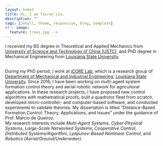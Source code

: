 ```yaml
---
layout: home3
title: Hi, I am Tairan Liu.
description: ""
tags: [Jekyll, theme, responsive, blog, template]
<!-- image:
  feature: trees.jpg -->
---
```


I received my BS degree in Theoretical and Applied Mechanics from <a href="http://en.ustc.edu.cn/" target="_blank">University of Science and Technology of China (USTC)</a>, and PhD degree in Mechanical Engineering from <a href="https://www.lsu.edu/" target="_blank">Louisiana State University</a>.

<!-- I work at <a href="https://icorelab.github.io" target="_blank">iCORE Lab</a>, which is a research group of the <a href="https://www.lsu.edu/eng/mie/" target="_blank">Department of Mechanical and Industrial Engineering</a>, <a href="https://www.lsu.edu/" target="_blank">Louisiana State University</a>. -->

<br />
During my PhD period, I work at <a href="https://icorelab.github.io" target="_blank">iCORE Lab</a>, which is a research group of <a href="https://www.lsu.edu/eng/mie/" target="_blank">Department of Mechanical and Industrial Engineering</a>, <a href="https://www.lsu.edu/" target="_blank">Louisiana State University</a>. Since 2016, I have been working on multi-agent system formation control theory and aerial robotic network for agricultural applications. In these research projects, I have proposed new control algorithms with mathematical proofs, built a quadrotor fleet from scratch, developed micro-controller- and computer-based software, and conducted experiments to validate theories. My dissertation is titled “Distance-Based Formation Control: Theory, Applications, and Issues” under the guidance of Prof. Marcio de Queiroz.

<br />
My research interests include <em>Multi-Agent Systems</em>, <em>Cyber-Physical Systems</em>, <em>Large-Scale Networked Systems</em>, <em>Cooperative Control</em>, <em>Distributed Systems/Algorithm</em>, <em>Lyapunov-Based Nonlinear Control</em>, and <em>Robotics (Aerial/Ground/Underwater)</em>.

<br />
<!-- ![I'm a relative reference to a repository file](../../Pics/index/scoreboard.png) -->
